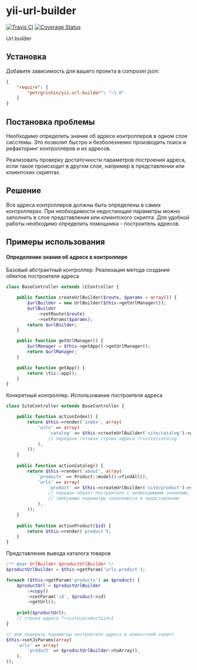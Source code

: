 yii-url-builder
===============
[![Travis CI](https://travis-ci.org/petrgrishin/yii-url-builder.png "Travis CI")](https://travis-ci.org/petrgrishin/yii-url-builder)
[![Coverage Status](https://coveralls.io/repos/petrgrishin/yii-url-builder/badge.png?branch=master)](https://coveralls.io/r/petrgrishin/yii-url-builder?branch=master)

Url builder

Установка
------------
Добавите зависимость для вашего проекта в composer.json:
```json
{
    "require": {
        "petrgrishin/yii-url-builder": "~1.0"
    }
}
```

Постановка проблемы
------------
Необходимо определить знание об адресе контроллеров в одном слое сисстемы. Это позволит быстро и безболезненно производить поиск и рефакторинг контроллеров и их адресов.

Реализовать проверку достаточности параметров построения адреса, если такое происходит в другом слое, например в представлении или клиентских скриптах.

Решение
------------
Все адреса контроллеров должны быть определены в самих контроллерах. При необходимости недостающие параметры можно заполнить в слое представления или клиентского скрипта. Для удобной работы необходимо определить помощника - построитель адресов.

Примеры использования
------------
#### Определение знания об адресе в контроллере
Базовый абстрактный контроллер. Реализация метода создания обектов построителя адреса 
```php
class BaseController extends \CController {

    public function createUrlBuilder($route, $params = array()) {
        $urlBuilder = new UrlBuilder($this->getUrlManager());
        $urlBuilder
            ->setRoute($route)
            ->setParams($params);
        return $urlBuilder;
    }

    public function getUrlManager() {
        $urlManager = $this->getApp()->getUrlManager();
        return $urlManager;
    }

    public function getApp() {
        return \Yii::app();
    }
}
```

Конкретный контроллер. Использование построителя адреса
```php
class SiteController extends BaseController {

    public function actionIndex() {
        return $this->render('index', array(
            'urls' => array(
                'catalog' => $this->createUrlBuilder('site/catalog')->getUrl(),
                // передана готовая строка адреса ?r=site/catalog
            ),
        ));
    }
    
    public function actionCatalog() {
        return $this->render('about', array(
            'products' => Product::model()->findAll(),
            'urls' => array(
                'product' => $this->createUrlBuilder('site/product')->setRequired(array('id')),
                // передан объект построителя с необходимыми знаниями,
                // требуемые параметры заполняются в представлении
            ),
        ));
    }
    
    public function actionProduct($id) {
        return $this->render('product');
    }
}
```

Представление вывода каталога товаров
```php
/** @var UrlBuilder $productUrlBuilder */
$productUrlBuilder = $this->getParam('urls.product');

foreach ($this->getParam('products') as $product) {
    $productUrl = $productUrlBuilder
        ->copy()
        ->setParam('id', $product->id)
        ->getUrl();
        
    print($productUrl);
    // строка адреса ?r=site/product&id=1
}

// или передать параметры построителя адреса в клиентский скрипт
$this->setJsParams(array(
    'urls' => array(
        'product' => $productUrlBuilder->toArray(),
    ),
));
```



